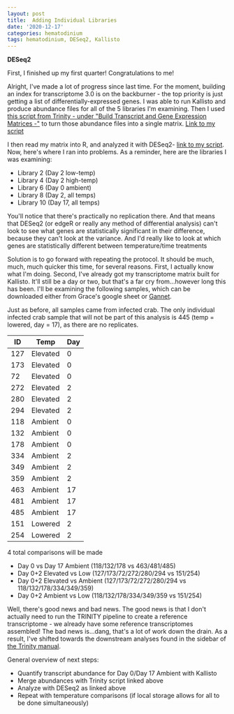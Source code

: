 ```yaml
---
layout: post
title:  Adding Individual Libraries
date: '2020-12-17'
categories: hematodinium
tags: hematodinium, DESeq2, Kallisto
---
```


**DESeq2**

First, I finished up my first quarter! Congratulations to me! 

Alright, I've made a lot of progress since last time. For the moment, building an index for transcriptome 3.0 is on the backburner - the top priority is just getting a list of differentially-expressed genes. I was able to run Kallisto and produce abundance files for all of the 5 libraries I'm examining. Then I used [this script from Trinity - under "Build Transcript and Gene Expression Matrices -"](https://github.com/trinityrnaseq/trinityrnaseq/wiki/Trinity-Transcript-Quantification) to turn those abundance files into a single matrix. [Link to my script](https://github.com/afcoyle/hemat_bairdii_transcriptome/blob/main/Scripts/01_cbai_hemat_pooled_libraries-Copy1.ipynb)

I then read my matrix into R, and analyzed it with DESeq2- [link to my script](https://github.com/afcoyle/hemat_bairdii_transcriptome/blob/main/scripts/01_cbai_hemat_pooled_libraries.ipynb). Now, here's where I ran into problems. As a reminder, here are the libraries I was examining: 
- Library 2 (Day 2 low-temp)
- Library 4 (Day 2 high-temp)
- Library 6 (Day 0 ambient)
- Library 8 (Day 2, all temps)
- Library 10 (Day 17, all temps)

You'll notice that there's practically no replication there. And that means that DESeq2 (or edgeR or really any method of differential analysis) can't look to see what genes are statistically significant in their difference, because they can't look at the variance. And I'd really like to look at which genes are statistically different between temperature/time treatments

Solution is to go forward with repeating the protocol. It should be much, much, much quicker this time, for several reasons. First, I actually know what I'm doing. Second, I've already got my transcriptome matrix built for Kallisto. It'll still be a day or two, but that's a far cry from...however long this has been. I'll be examining the following samples, which can be downloaded either from Grace's google sheet or [Gannet](https://gannet.fish.washington.edu/Atumefaciens/20200318_cbai_RNAseq_fastp_trimming).

Just as before, all samples came from infected crab. The only individual infected crab sample that will not be part of this analysis is 445 (temp = lowered, day = 17), as there are no replicates.

| ID  | Temp  | Day  |
|---|---|---|
| 127 | Elevated  | 0  |
| 173 | Elevated  | 0  |
| 72  | Elevated  | 0  |
| 272 | Elevated  | 2  |
| 280 | Elevated  | 2  |
| 294 | Elevated  | 2  |
| 118 | Ambient   | 0  |
| 132 | Ambient   | 0  |
| 178 | Ambient   | 0  |
| 334 | Ambient   | 2  |
| 349 | Ambient   | 2  |
| 359 | Ambient   | 2  |
| 463 | Ambient   | 17 |
| 481 | Ambient   | 17 |
| 485 | Ambient   | 17 |
| 151 | Lowered   | 2  |
| 254 | Lowered   | 2  |

4 total comparisons will be made 
- Day 0 vs Day 17 Ambient (118/132/178 vs 463/481/485)
- Day 0+2 Elevated vs Low (127/173/72/272/280/294 vs 151/254)
- Day 0+2 Elevated vs Ambient (127/173/72/272/280/294 vs 118/132/178/334/349/359)
- Day 0+2 Ambient vs Low (118/132/178/334/349/359 vs 151/254)

Well, there's good news and bad news. The good news is that I don't actually need to run the TRINITY pipeline to create a reference transcriptome - we already have some reference transcriptomes assembled! The bad news is...dang, that's a lot of work down the drain. As a result, I've shifted towards the downstream analyses found in the sidebar of [the Trinity manual](https://github.com/trinityrnaseq/trinityrnaseq/wiki). 

General overview of next steps:
- Quantify transcript abundance for Day 0/Day 17 Ambient with Kallisto
- Merge abundances with Trinity script linked above
- Analyze with DESeq2 as linked above
- Repeat with temperature comparisons (if local storage allows for all to be done simultaneously)






